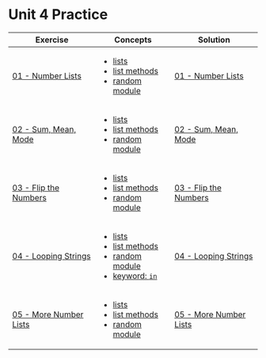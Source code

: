 # Unit 4 Practice

| Exercise                                | Concepts                                                                                                                                                                                                                                                                                                           | Solution                                                     |
| --------------------------------------- | ------------------------------------------------------------------------------------------------------------------------------------------------------------------------------------------------------------------------------------------------------------------------------------------------------------------ | ------------------------------------------------------------ |
| [01 - Number Lists ](exercise_1.md)     | <ul><li>[lists](https://www.w3schools.com/python/python_lists.asp)</li><li>[list methods](https://www.w3schools.com/python/python_ref_list.asp)</li><li>[random module](https://www.w3schools.com/python/module_random.asp)</li></ul>                                                                              | [01 - Number Lists](./solutions/exercise_1_solution.md)      |
| [02 - Sum, Mean, Mode](exercise_2.md)   | <ul><li>[lists](https://www.w3schools.com/python/python_lists.asp)</li><li>[list methods](https://www.w3schools.com/python/python_ref_list.asp)</li><li>[random module](https://www.w3schools.com/python/module_random.asp)</li></ul>                                                                              | [02 - Sum, Mean, Mode](./solutions/exercise_2_solution.md)   |
| [03 - Flip the Numbers](exercise_3.md)  | <ul><li>[lists](https://www.w3schools.com/python/python_lists.asp)</li><li>[list methods](https://www.w3schools.com/python/python_ref_list.asp)</li><li>[random module](https://www.w3schools.com/python/module_random.asp)</li></ul>                                                                              | [03 - Flip the Numbers](./solutions/exercise_3_solution.md)  |
| [04 - Looping Strings](exercise_4.md)   | <ul><li>[lists](https://www.w3schools.com/python/python_lists.asp)</li><li>[list methods](https://www.w3schools.com/python/python_ref_list.asp)</li><li>[random module](https://www.w3schools.com/python/module_random.asp)</li><li>[keyword: `in`](https://www.w3schools.com/python/ref_keyword_in.asp)</li></ul> | [04 - Looping Strings](./solutions/exercise_4_solution.md)   |
| [05 - More Number Lists](exercise_5.md) | <ul><li>[lists](https://www.w3schools.com/python/python_lists.asp)</li><li>[list methods](https://www.w3schools.com/python/python_ref_list.asp)</li><li>[random module](https://www.w3schools.com/python/module_random.asp)</li></ul>                                                                              | [05 - More Number Lists](./solutions/exercise_5_solution.md) |
